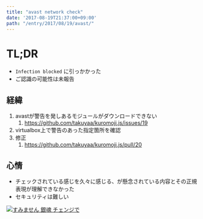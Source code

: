```yaml
---
title: "avast network check"
date: '2017-08-19T21:37:00+09:00'
path: "/entry/2017/08/19/avast/"
---
```

# TL;DR

- `Infection blocked` に引っかかった
- ご認識の可能性は未報告

## 経緯

1. avastが警告を発しあるモジュールがダウンロードできない
    1. <https://github.com/takuyaa/kuromoji.js/issues/19>
1. virtualbox上で警告のあった指定箇所を確認
1. 修正
    1. <https://github.com/takuyaa/kuromoji.js/pull/20>

## 心情

- チェックされている感じを久々に感じる、が懸念されている内容とその正規表現が理解できなかった
- セキュリティは難しい

[![すみません 銀魂 チェンジで](http://tiqav.com/5E.th.jpg)](http://tiqav.com/5E)

